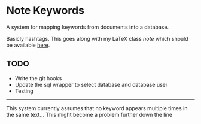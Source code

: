 # Note Keywords
A system for mapping keywords from documents into a database.

Basicly hashtags. This goes along with my LaTeX class *note* which should be 
available [here](https://github.com/hugonikanor/latexclasses").

## TODO
+ Write the git hooks
+ Update the sql wrapper to select database and database user
+ Testing

---

This system currently assumes that no keyword appears multiple times in the same
text...
This might become a problem further down the line
